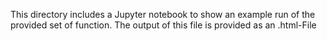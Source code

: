 This directory includes a Jupyter notebook to show an example run of the provided set of function. The output of this file is provided as an .html-File
